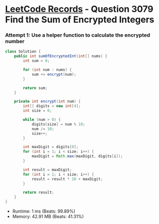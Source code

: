 # [LeetCode Records](../../README.md) - Question 3079 Find the Sum of Encrypted Integers

### Attempt 1: Use a helper function to calculate the encrypted number
```java
class Solution {
    public int sumOfEncryptedInt(int[] nums) {
        int sum = 0;

        for (int num : nums) {
            sum += encrypt(num);
        }

        return sum;
    }

    private int encrypt(int num) {
        int[] digits = new int[4];
        int size = 0;

        while (num > 0) {
            digits[size] = num % 10;
            num /= 10;
            size++;
        }

        int maxDigit = digits[0];
        for (int i = 1; i < size; i++) {
            maxDigit = Math.max(maxDigit, digits[i]);
        }

        int result = maxDigit;
        for (int i = 1; i < size; i++) {
            result = result * 10 + maxDigit;
        }

        return result;
    }
}
```
- Runtime: 1 ms (Beats: 99.89%)
- Memory: 42.91 MB (Beats: 41.31%)

<br>

